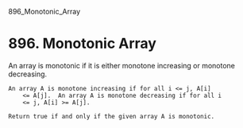 896_Monotonic_Array
# 896. Monotonic Array

An array is monotonic if it is either monotone increasing or monotone decreasing.
    

    An array A is monotone increasing if for all i <= j, A[i]
        <= A[j].  An array A is monotone decreasing if for all i
        <= j, A[i] >= A[j].

    Return true if and only if the given array A is monotonic.